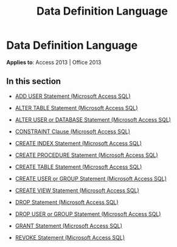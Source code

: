 ﻿---
title: Data Definition Language
TOCTitle: Data Definition Language
ms:assetid: da5e4922-ff35-4f3d-ae67-046b4532ae68
ms:mtpsurl: https://msdn.microsoft.com/en-us/library/Dn125729(v=office.15)
ms:contentKeyID: 52074602
ms.date: 09/18/2015
mtps_version: v=office.15
---

# Data Definition Language


**Applies to**: Access 2013 | Office 2013

## In this section

  - [ADD USER Statement (Microsoft Access SQL)](add-user-statement-microsoft-access-sql.md)

  - [ALTER TABLE Statement (Microsoft Access SQL)](alter-table-statement-microsoft-access-sql.md)

  - [ALTER USER or DATABASE Statement (Microsoft Access SQL)](alter-user-or-database-statement-microsoft-access-sql.md)

  - [CONSTRAINT Clause (Microsoft Access SQL)](constraint-clause-microsoft-access-sql.md)

  - [CREATE INDEX Statement (Microsoft Access SQL)](create-index-statement-microsoft-access-sql.md)

  - [CREATE PROCEDURE Statement (Microsoft Access SQL)](create-procedure-statement-microsoft-access-sql.md)

  - [CREATE TABLE Statement (Microsoft Access SQL)](create-table-statement-microsoft-access-sql.md)

  - [CREATE USER or GROUP Statement (Microsoft Access SQL)](create-user-or-group-statement-microsoft-access-sql.md)

  - [CREATE VIEW Statement (Microsoft Access SQL)](create-view-statement-microsoft-access-sql.md)

  - [DROP Statement (Microsoft Access SQL)](drop-statement-microsoft-access-sql.md)

  - [DROP USER or GROUP Statement (Microsoft Access SQL)](drop-user-or-group-statement-microsoft-access-sql.md)

  - [GRANT Statement (Microsoft Access SQL)](grant-statement-microsoft-access-sql.md)

  - [REVOKE Statement (Microsoft Access SQL)](revoke-statement-microsoft-access-sql.md)

